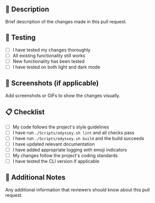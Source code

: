 ## 🚀 Description

Brief description of the changes made in this pull request.

## 🧪 Testing

- [ ] I have tested my changes thoroughly
- [ ] All existing functionality still works
- [ ] New functionality has been tested
- [ ] I have tested on both light and dark mode

## 📸 Screenshots (if applicable)

Add screenshots or GIFs to show the changes visually.

## 📋 Checklist

- [ ] My code follows the project's style guidelines
- [ ] I have run `./Scripts/odyssey.sh lint` and all checks pass
- [ ] I have run `./Scripts/odyssey.sh build` and the build succeeds
- [ ] I have updated relevant documentation
- [ ] I have added appropriate logging with emoji indicators
- [ ] My changes follow the project's coding standards
- [ ] I have tested the CLI version if applicable

## 📝 Additional Notes

Any additional information that reviewers should know about this pull request.
